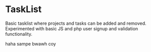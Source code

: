 # TaskList
Basic tasklist where projects and tasks can be added and removed. Experimented with basic JS and php user signup and validation functionality. 

haha sampe bwawh coy
